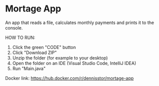 # Mortage App
An app that reads a file, calculates monthly payments and prints it to the console.

HOW TO RUN: 
1. Click the green "CODE" button 
2. Click "Download ZIP"
3. Unzip the folder (for example to your desktop)
4. Open the folder on an IDE (Visual Studio Code, IntelliJ IDEA)
5. Run "Main.java"

Docker link: https://hub.docker.com/r/dennisstor/mortage-app
